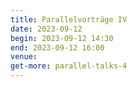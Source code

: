 ```yaml
---
title: Parallelvorträge IV
date: 2023-09-12
begin: 2023-09-12 14:30
end: 2023-09-12 16:00
venue:
get-more: parallel-talks-4
---
```

